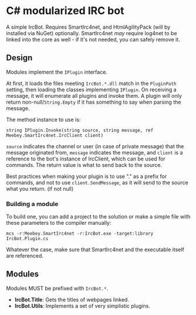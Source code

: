 # C# modularized IRC bot

A simple IrcBot. Requires SmartIrc4net, and HtmlAgilityPack (will by installed via NuGet) optionally. SmartIrc4net *may* require log4net to be linked into the core as well - if it's not needed, you can safely remove it.

## Design

Modules implement the `IPlugin` interface.

At first, it loads the files meeting `IrcBot.*.dll` match in the `PluginPath` setting, then loading the classes implementing `IPlugin`. On receiving a message, it will enumerate all plugins and invoke them. A plugin will only return non-null/`String.Empty` if it has something to say when parsing the message.

The method instance to use is:

    string IPlugin.Invoke(string source, string message, ref Meebey.SmartIrc4net.IrcClient client)

`source` indicates the channel or user (in case of private message) that the message originated from, `message` indicates the message, and `client` is a reference to the bot's instance of IrcClient, which can be used for commands. The return value is what to send back to the source.

Best practices when making your plugin is to use "." as a prefix for commands, and not to use `client.SendMessage`, as it will send to the source what you return. (if not null)

### Building a module

To build one, you can add a project to the solution or make a simple file with these parameters to the compiler manually:

    mcs -r:Meebey.SmartIrc4net -r:IrcBot.exe -target:library IrcBot.Plugin.cs

Whatever the case, make sure that SmartIrc4net and the executable itself are referenced.

## Modules

Modules MUST be prefixed with `IrcBot.*`.

* **IrcBot.Title**: Gets the titles of webpages linked.
* **IrcBot.Utils**: Implements a set of very simplistic plugins.
